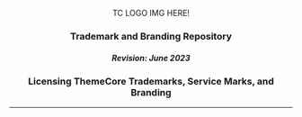 <p align="center">TC LOGO IMG HERE!</p>

### <p align="center">Trademark and Branding Repository</p>
##### <p align="center">Revision: June 2023</p>
### <p align="center">Licensing ThemeCore Trademarks, Service Marks, and Branding</p>

---

